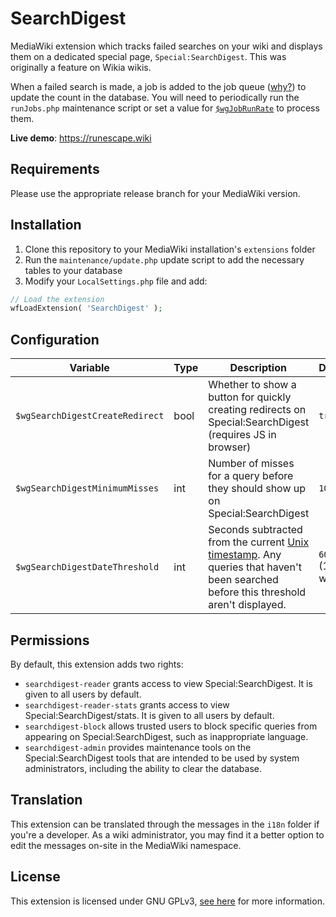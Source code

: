 # SearchDigest
MediaWiki extension which tracks failed searches on your wiki and displays them on a dedicated special page, `Special:SearchDigest`. This was originally a feature on Wikia wikis.

When a failed search is made, a job is added to the job queue ([why?](https://www.mediawiki.org/wiki/Manual:Job_queue/For_developers#Use_jobs_if_you_need_to_save_data_in_the_context_of_a_GET_request)) to update the count in the database. You will need to periodically run the `runJobs.php` maintenance script or set a value for [`$wgJobRunRate`](https://www.mediawiki.org/wiki/Manual:$wgJobRunRate) to process them.

**Live demo**: https://runescape.wiki

## Requirements
Please use the appropriate release branch for your MediaWiki version.

## Installation

1. Clone this repository to your MediaWiki installation's `extensions` folder
2. Run the `maintenance/update.php` update script to add the necessary tables to your database
3. Modify your `LocalSettings.php` file and add:

```php
// Load the extension
wfLoadExtension( 'SearchDigest' );
```

## Configuration
| Variable | Type | Description | Default |
| --- | --- | --- | --- |
| `$wgSearchDigestCreateRedirect` | bool | Whether to show a button for quickly creating redirects on Special:SearchDigest (requires JS in browser) | `true`
| `$wgSearchDigestMinimumMisses` | int | Number of misses for a query before they should show up on Special:SearchDigest | `10`
| `$wgSearchDigestDateThreshold` | int | Seconds subtracted from the current [Unix timestamp](https://en.wikipedia.org/wiki/Unix_time). Any queries that haven't been searched before this threshold aren't displayed. | `604800` (1 week)

## Permissions
By default, this extension adds two rights:

* `searchdigest-reader` grants access to view Special:SearchDigest. It is given to all users by default.
* `searchdigest-reader-stats` grants access to view Special:SearchDigest/stats. It is given to all users by default.
* `searchdigest-block` allows trusted users to block specific queries from appearing on Special:SearchDigest, such as inappropriate language.
* `searchdigest-admin` provides maintenance tools on the Special:SearchDigest tools that are intended to be used by system administrators, including the ability to clear the database.

## Translation
This extension can be translated through the messages in the `i18n` folder if you're a developer. As a wiki administrator, you may find it a better option to edit the messages on-site in the MediaWiki namespace.

## License
This extension is licensed under GNU GPLv3, [see here](LICENSE) for more information.
